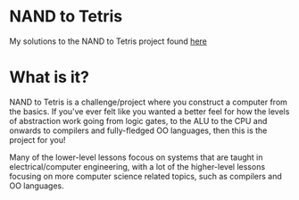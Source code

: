 # NAND to Tetris

My solutions to the NAND to Tetris project found [here](https://www.nand2tetris.org/course)

# What is it?

NAND to Tetris is a challenge/project where you construct a computer from the basics. If you've ever felt like you wanted a better feel for how the levels of abstraction work going from logic gates, to the ALU to the CPU and onwards to compilers and fully-fledged OO languages, then this is the project for you!

Many of the lower-level lessons focous on systems that are taught in electrical/computer engineering, with a lot of the higher-level lessons focusing on more computer science related topics, such as compilers and OO languages.
